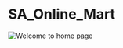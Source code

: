 # SA_Online_Mart

![Welcome to home page](https://github.com/user-attachments/assets/d8293902-cd35-4951-9f60-995d536fb80a)
